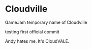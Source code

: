 # Cloudville
GameJam temporary name of Cloudville 

testing first official commit

Andy hates me. It's CloudVALE.
